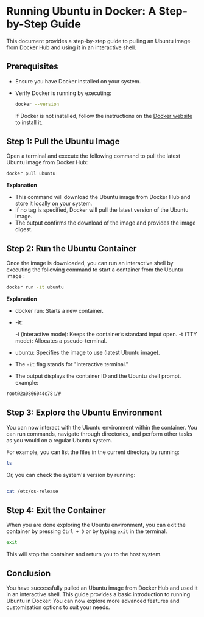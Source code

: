 # Running Ubuntu in Docker: A Step-by-Step Guide

This document provides a step-by-step guide to pulling an Ubuntu image from Docker Hub and using it in an interactive shell.

## Prerequisites

- Ensure you have Docker installed on your system.
- Verify Docker is running by executing:

  ```bash
  docker --version
  ```

  If Docker is not installed, follow the instructions on the [Docker website](https://docs.docker.com/get-docker/) to install it.

## Step 1: Pull the Ubuntu Image

Open a terminal and execute the following command to pull the latest Ubuntu image from Docker Hub:

```bash
docker pull ubuntu
```

**Explanation**

- This command will download the Ubuntu image from Docker Hub and store it locally on your system.
- If no tag is specified, Docker will pull the latest version of the Ubuntu image.
- The output confirms the download of the image and provides the image digest.

## Step 2: Run the Ubuntu Container

Once the image is downloaded, you can run an interactive shell by executing the following command to start a container from the Ubuntu image :

```bash
docker run -it ubuntu
```

**Explanation**

- docker run: Starts a new container.

- -it:

  -i (interactive mode): Keeps the container’s standard input open.
  -t (TTY mode): Allocates a pseudo-terminal.

- ubuntu: Specifies the image to use (latest Ubuntu image).
- The `-it` flag stands for "interactive terminal."
- The output displays the container ID and the Ubuntu shell prompt. example:

```bash
root@2a0866044c78:/#
```

## Step 3: Explore the Ubuntu Environment

You can now interact with the Ubuntu environment within the container. You can run commands, navigate through directories, and perform other tasks as you would on a regular Ubuntu system.

For example, you can list the files in the current directory by running:

```bash
ls
```

Or, you can check the system's version by running:

```bash

cat /etc/os-release
```

## Step 4: Exit the Container

When you are done exploring the Ubuntu environment, you can exit the container by pressing `Ctrl + D` or by typing `exit` in the terminal.

```bash
exit
```

This will stop the container and return you to the host system.

## Conclusion

You have successfully pulled an Ubuntu image from Docker Hub and used it in an interactive shell. This guide provides a basic introduction to running Ubuntu in Docker. You can now explore more advanced features and customization options to suit your needs.
